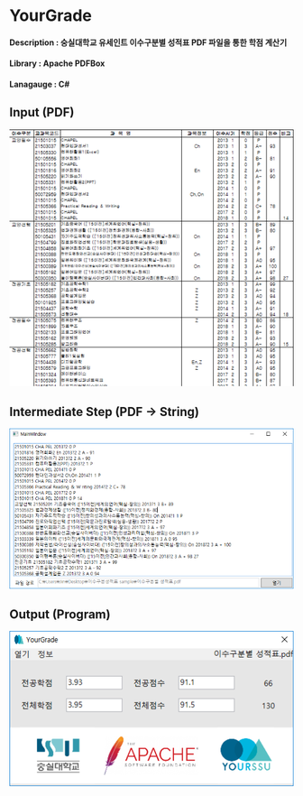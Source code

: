 # YourGrade
#### Description : 숭실대학교 유세인트 이수구분별 성적표 PDF 파일을 통한 학점 계산기  
#### Library : Apache PDFBox  
#### Lanagauge : C#  

## Input (PDF)
![pdf_example](./YourGrade/pdf_example.PNG)

## Intermediate Step (PDF -> String)
![pdf_parser](./YourGrade/pdf_parser.PNG)

## Output (Program)
![output_example](./YourGrade/output_example.PNG)
